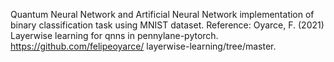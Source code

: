 Quantum Neural Network and Artificial Neural Network implementation of binary classification task using MNIST dataset. Reference: Oyarce, F. (2021) Layerwise learning for qnns in pennylane-pytorch. https://github.com/felipeoyarce/ layerwise-learning/tree/master.
